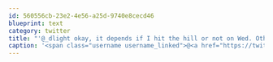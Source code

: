 ```yaml
---
id: 560556cb-23e2-4e56-a25d-9740e8cecd46
blueprint: text
category: twitter
title: "'@_dlight okay, it depends if I hit the hill or not on Wed. Otherwise next week or maybe the weekend."
caption: '<span class="username username_linked">@<a href="https://twitter.com/_dlight" title="Битюцкий Корнилий">_dlight</a></span> okay, it depends if I hit the hill or not on Wed. Otherwise next week or maybe the weekend.'
---
```


